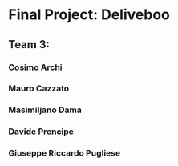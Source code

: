 # Final Project: Deliveboo

## Team 3:

### Cosimo Archi
### Mauro Cazzato
### Masimiljano Dama
### Davide Prencipe
### Giuseppe Riccardo Pugliese

<!-- 

comand image

Img setup command
php artisan storage:link 
composer require braintree/braintree_php
-->
